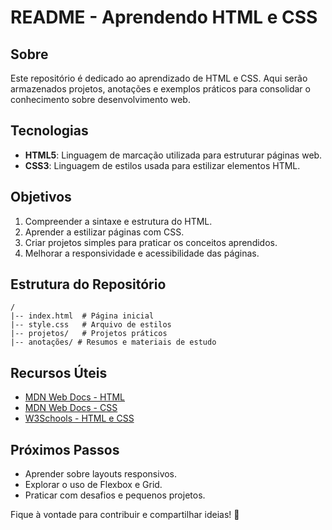 # README - Aprendendo HTML e CSS

## Sobre
Este repositório é dedicado ao aprendizado de HTML e CSS. Aqui serão armazenados projetos, anotações e exemplos práticos para consolidar o conhecimento sobre desenvolvimento web.

## Tecnologias
- **HTML5**: Linguagem de marcação utilizada para estruturar páginas web.
- **CSS3**: Linguagem de estilos usada para estilizar elementos HTML.

## Objetivos
1. Compreender a sintaxe e estrutura do HTML.
2. Aprender a estilizar páginas com CSS.
3. Criar projetos simples para praticar os conceitos aprendidos.
4. Melhorar a responsividade e acessibilidade das páginas.

## Estrutura do Repositório
```
/
|-- index.html  # Página inicial
|-- style.css   # Arquivo de estilos
|-- projetos/   # Projetos práticos
|-- anotações/ # Resumos e materiais de estudo
```

## Recursos Úteis
- [MDN Web Docs - HTML](https://developer.mozilla.org/pt-BR/docs/Web/HTML)
- [MDN Web Docs - CSS](https://developer.mozilla.org/pt-BR/docs/Web/CSS)
- [W3Schools - HTML e CSS](https://www.w3schools.com/)

## Próximos Passos
- Aprender sobre layouts responsivos.
- Explorar o uso de Flexbox e Grid.
- Praticar com desafios e pequenos projetos.

Fique à vontade para contribuir e compartilhar ideias! 🚀

